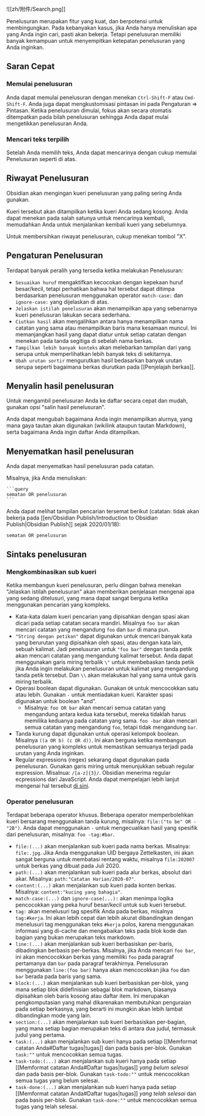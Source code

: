 ![[zh/附件/Search.png]]

Penelusuran merupakan fitur yang kuat, dan berpotensi untuk membingungkan. Pada kebanyakan kasus, jika Anda hanya menuliskan apa yang Anda ingin cari, pasti akan bekerja. Tetapi penelusuran memiliki banyak kemampuan untuk menyempitkan ketepatan penelusuran yang Anda inginkan.

## Saran Cepat

### Memulai penelusuran

Anda dapat memulai penelusuran dengan menekan `Ctrl-Shift-F` atau `Cmd-Shift-F`. Anda juga dapat mengkustomisasi pintasan ini pada Pengaturan => Pintasan. Ketika penelusuran dimulai, fokus akan secara otomatis ditempatkan pada bilah penelusuran sehingga Anda dapat mulai mengetikkan penelusuran Anda.

### Mencari teks terpilih

Setelah Anda memilih teks, Anda dapat mencarinya dengan cukup memulai Penelusuran seperti di atas.

## Riwayat Penelusuran

Obsidian akan mengingan kueri penelusuran yang paling sering Anda gunakan.

Kueri tersebut akan ditampilkan ketika kueri Anda sedang kosong. Anda dapat menekan pada salah satunya untuk mencarinya kembali, memudahkan Anda untuk menjalankan kembali kueri yang sebelumnya.

Untuk membersihkan riwayat penelusuran, cukup menekan tombol "X".

## Pengaturan Penelusuran

Terdapat banyak peralih yang tersedia ketika melakukan Penelusuran:

- `Sesuaikan huruf` mengaktifkan kecocokan dengan kepekaan huruf besar/kecil, tetapi perhatikan bahwa hal tersebut dapat ditimpa berdasarkan penelusuran menggunakan operator  `match-case:` dan `ignore-case:` yang dijelaskan di atas.
- `Jelaskan istilah penelusuran` akan menampilkan apa yang sebenarnya kueri penelusuran lakukan secara sederhana.
- `Ciutkan hasil` akan mengalihkan antara hanya menampilkan nama catatan yang sama atau menampilkan baris mana kesamaan muncul. Ini memanjangkan hasil yang dapat diatur untuk setiap catatan dengan menekan pada tanda segitiga di sebelah nama berkas.
- `Tampilkan lebih banyak konteks` akan melebarkan tampilan dari yang serupa untuk memperlihatkan lebih banyak teks di sekitarnya.
- `Ubah urutan sortir` mengurutkan hasil bedasarkan banyak urutan serupa seperti bagaimana berkas diurutkan pada [[Penjelajah berkas]].

## Menyalin hasil penelusuran

Untuk mengambil penelusuran Anda ke daftar secara cepat dan mudah, gunakan opsi "salin hasil penelusuran".

Anda dapat mengubah bagaimana Anda ingin menampilkan alurnya, yang mana gaya tautan akan digunakan (wikilink ataupun tautan Markdown), serta bagaimana Anda ingin daftar Anda ditampilkan.

## Menyematkan hasil penelusuran

Anda dapat menyematkan hasil penelusuran pada catatan.

Misalnya, jika Anda menuliskan:

<pre><code>```query
sematan OR penelusuran
```</code></pre>

Anda dapat melihat tampilan pencarian tersemat berikut (catatan: tidak akan bekerja pada [[en/Obsidian Publish/Introduction to Obsidian Publish|Obsidian Publish]] sejak 2020/01/18):

```query
sematan OR penelusuran
```

## Sintaks penelusuran

### Mengkombinasikan sub kueri

Ketika membangun kueri penelusuran, perlu diingan bahwa menekan "Jelaskan istilah penelusuran" akan memberikan penjelasan mengenai apa yang sedang ditelusuri, yang mana dapat sangat berguna ketika menggunakan pencarian yang kompleks.

- Kata-kata dalam kueri pencarian yang dipisahkan dengan spasi akan dicari pada setiap  catatan secara mandiri. Misalnya `foo bar` akan mencari catatan yang mengandung `foo` dan `bar`  di mana pun.
- `"String dengan petikan"` dapat digunakan untuk mencari banyak kata yang berurutan yang dipisahkan oleh spasi, atau dengan kata lain, sebuah kalimat. Jadi penelusuran untuk `"foo bar"` dengan tanda petik akan mencari catatan yang mengandung kalimat tersebut. Anda dapat menggunakan garis miring terbalik `\"` untuk membebaskan tanda petik jika Anda ingin melakukan penelusuran untuk kalimat yang mengandung tanda petik tersebut. Dan `\\` akan melakukan hal yang sama untuk garis miring terbalik.
- Operasi boolean dapat digunakan. Gunakan `OR` untuk mencocokkan satu atau lebih. Gunakan `-` untuk mentiadakan kueri. Karakter spasi digunakan untuk boolean "and".
	- Misalnya: `foo OR bar` akan mencari semua catatan yang mengandung antara kedua kata tersebut, mereka tidaklah harus memilika keduanya pada catatan yang sama. `foo -bar` akan mencari semua catatan yang mengandung `foo`, tetapi tidak mengandung `bar`.
- Tanda kurung dapat digunakan untuk operasi kelompok boolean. Misalnya `((a OR b) (c OR d))`. Ini akan berguna ketika membangun penelusuran yang kompleks untuk memastikan semuanya terjadi pada urutan yang Anda inginkan.
- Regular expressions (regex) sekarang dapat digunakan pada penelusuran. Gunakan garis miring untuk menunjukkan sebuah regular expression. Misalnua: `/[a-z]{3}/`. Obsidian menerima regular ecpressions dari JavaScript. Anda dapat mempelajari lebih lanjut mengenai hal tersebut [di sini](https://developer.mozilla.org/en-US/docs/Web/JavaScript/Guide/Regular_Expressions).

### Operator penelusuran

Terdapat beberapa operator khusus. Beberapa operator memperbolehkan kueri bersarang menggunakan tanda kurung, misalnya: `file:("to be" OR -"2B")`. Anda dapat menggunakan `-` untuk mengecualikan hasil yang spesifik dari penelusuran, misalnya: `foo -tag:#bar`.

- `file:(...)` akan menjalankan sub kueri pada nama berkas. Misalnya: `file:.jpg`. Jika Anda menggunakan UID bergaya Zettelkasten, ini akan sangat berguna untuk membatasi rentang waktu, misalnya `file:202007` untuk berkas yang dibuat pada Juli 2020.
- `path:(...)` akan menjalankan sub kueri pada alur berkas, absolut dari akar. Misalnya: `path:"Catatan Harian/2020-07"`.
- `content:(...)` akan menjalankan sub kueri pada konten berkas. Misalnya: `content:"kucing yang bahagia"`.
- `match-case:(...)` dan `ignore-case(...):` akan menimpa logika pencocokkan yang peka huruf besar/kecil untuk sub kueri tersebut.
- `tag:` akan menelusuri tag spesifik Anda pada berkas, misalnya `tag:#kerja`. Ini akan lebih cepat dan lebih akurat dibandingkan dengan menelusuri tag menggunakan teks `#kerja` polos, karena menggunakan informasi yang di-cache dan mengabaikan teks pada blok kode dan bagian yang bukan merupakan teks markdown.
- `line:(...)` akan menjalankan sub kueri berbasiskan per-baris, dibadingkan berbasis per-berkas. Misalnya, jika Anda mencari `foo bar`, ini akan mencocokkan berkas yang memiliki `foo` pada paragraf pertamanya dan `bar` pada paragraf terakhirnya. Penelusuran menggunakan `line:(foo bar)` hanya akan mencocokkan jika `foo` dan `bar` berada pada baris yang sama.
- `block:(...)` akan menjalankan sub kueri berbasiskan per-blok, yang mana setiap blok didefinisian sebagai blok markdown, biasanya dipisahkan oleh baris kosong atau daftar item. Ini merupakan pengkomputasian yang mahal dikarenakan membutuhkan penguraian pada setiap berkasnya, yang berarti ini mungkin akan lebih lambat dibandingkan mode yang lain.
- `section:(...)` akan menjalankan sub kueri berbasiskan per-bagian, yang mana setiap bagian merupakan teks di antara dua judul, termasuk judul yang pertama.
- `task:(...)` akan menjalankan sub kueri hanya pada setiap [[Memformat catatan Anda#Daftar tugas|tugas]] dan pada basis per-blok. Gunakan `task:""` untuk mencocokkan semua tugas.
- `task-todo:(...)` akan menjalankan sub kueri hanya pada setiap [[Memformat catatan Anda#Daftar tugas|tugas]] *yang belum selesai* dan pada basis per-blok. Gunakan `task-todo:""` untuk mencocokkan semua tugas yang belum selesai.
- `task-done:(...)` akan menjalankan sub kueri hanya pada setiap [[Memformat catatan Anda#Daftar tugas|tugas]] *yang telah selesai* dan pada basis per-blok. Gunakan `task-done:""` untuk mencocokkan semua tugas yang telah selesai.

